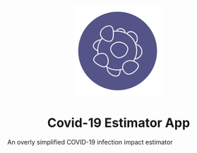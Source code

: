 <p align="center">
  <a href="https://www.gatsbyjs.org">
    <img alt="corona-virus" src="src/images/corona-logo.png" width="200" />
  </a>
</p>
<h1 align="center">
  Covid-19 Estimator App
</h1>

An overly simplified COVID-19 infection impact estimator
